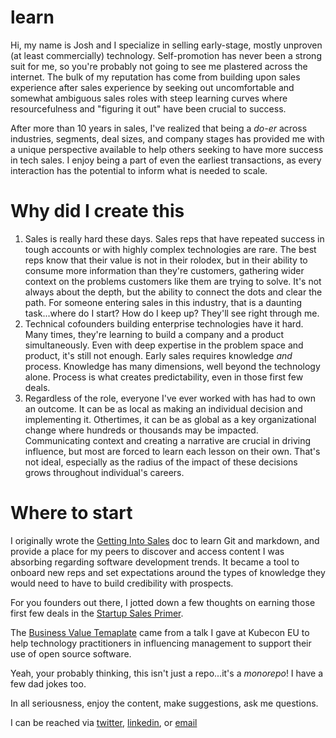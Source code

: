 # learn
Hi, my name is Josh and I specialize in selling early-stage, mostly unproven (at least commercially) technology. Self-promotion has never been a strong suit for me, so you're probably not going to see me plastered across the internet. The bulk of my reputation has come from building upon sales experience after sales experience by seeking out uncomfortable and somewhat ambiguous sales roles with steep learning curves where resourcefulness and "figuring it out" have been crucial to success. 

After more than 10 years in sales, I've realized that being a *do-er* across industries, segments, deal sizes, and company stages has provided me with a unique perspective available to help others seeking to have more success in tech sales. I enjoy being a part of even the earliest transactions, as every interaction has the potential to inform what is needed to scale. 

# Why did I create this
1. Sales is really hard these days. Sales reps that have repeated success in tough accounts or with highly complex technologies are rare. The best reps know that their value is not in their rolodex, but in their ability to consume more information than they're customers, gathering wider context on the problems customers like them are trying to solve. It's not always about the depth, but the ability to connect the dots and clear the path. For someone entering sales in this industry, that is a daunting task...where do I start? How do I keep up? They'll see right through me. 
2. Technical cofounders building enterprise technologies have it hard. Many times, they're learning to build a company and a product simultaneously. Even with deep expertise in the problem space and product, it's still not enough. Early sales requires knowledge *and* process. Knowledge has many dimensions, well beyond the technology alone. Process is what creates predictability, even in those first few deals. 
3. Regardless of the role, everyone I've ever worked with has had to own an outcome. It can be as local as making an individual decision and implementing it. Othertimes, it can be as global as a key organizational change where hundreds or thousands may be impacted. Communicating context and creating a narrative are crucial in driving influence, but most are forced to learn each lesson on their own. That's not ideal, especially as the radius of the impact of these decisions grows throughout individual's careers. 


# Where to start
I originally wrote the [Getting Into Sales](https://github.com/sudotechie/learn/blob/master/Getting_Into_Sales.md) doc to learn Git and markdown, and provide a place for my peers to discover and access content I was absorbing regarding software development trends. It became a tool to onboard new reps and set expectations around the types of knowledge they would need to have to build credibility with prospects. 

For you founders out there, I jotted down a few thoughts on earning those first few deals in the [Startup Sales Primer](https://github.com/sudotechie/learn/blob/master/Startup_Sales_Primer.md).

The [Business Value Temaplate](https://github.com/sudotechie/learn/blob/master/Biz_Value.md) came from a talk I gave at Kubecon EU to help technology practitioners in influencing management to support their use of open source software. 

Yeah, your probably thinking, this isn't just a repo...it's a *monorepo*! I have a few dad jokes too.

In all seriousness, enjoy the content, make suggestions, ask me questions. 

I can be reached via [twitter](https://twitter.com/sudotechie?lang=en), [linkedin](www.linkedin.com/in/joshgrose), or [email](mailto:joshua.grose+git@gmail.com)
